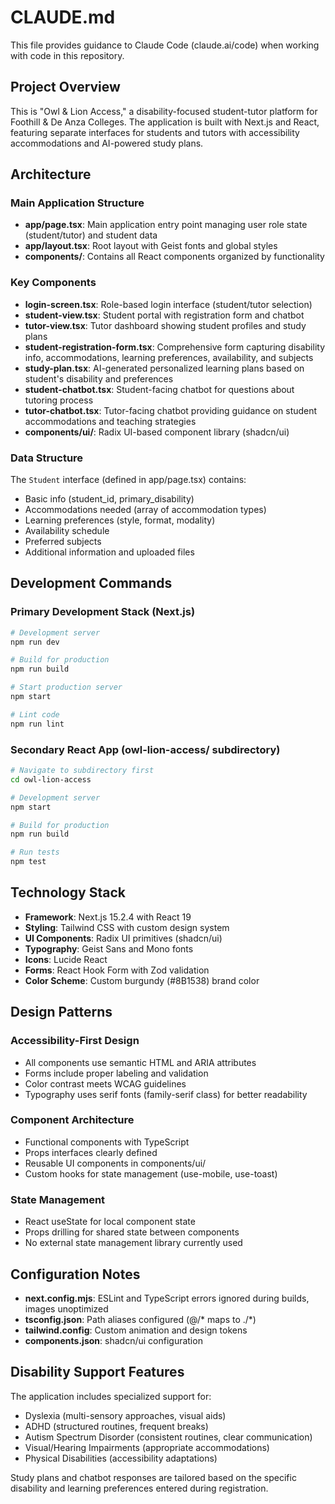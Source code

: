# CLAUDE.md

This file provides guidance to Claude Code (claude.ai/code) when working with code in this repository.

## Project Overview

This is "Owl & Lion Access," a disability-focused student-tutor platform for Foothill & De Anza Colleges. The application is built with Next.js and React, featuring separate interfaces for students and tutors with accessibility accommodations and AI-powered study plans.

## Architecture

### Main Application Structure
- **app/page.tsx**: Main application entry point managing user role state (student/tutor) and student data
- **app/layout.tsx**: Root layout with Geist fonts and global styles
- **components/**: Contains all React components organized by functionality

### Key Components
- **login-screen.tsx**: Role-based login interface (student/tutor selection)
- **student-view.tsx**: Student portal with registration form and chatbot
- **tutor-view.tsx**: Tutor dashboard showing student profiles and study plans
- **student-registration-form.tsx**: Comprehensive form capturing disability info, accommodations, learning preferences, availability, and subjects
- **study-plan.tsx**: AI-generated personalized learning plans based on student's disability and preferences
- **student-chatbot.tsx**: Student-facing chatbot for questions about tutoring process
- **tutor-chatbot.tsx**: Tutor-facing chatbot providing guidance on student accommodations and teaching strategies
- **components/ui/**: Radix UI-based component library (shadcn/ui)

### Data Structure
The `Student` interface (defined in app/page.tsx) contains:
- Basic info (student_id, primary_disability)
- Accommodations needed (array of accommodation types)
- Learning preferences (style, format, modality)
- Availability schedule
- Preferred subjects
- Additional information and uploaded files

## Development Commands

### Primary Development Stack (Next.js)
```bash
# Development server
npm run dev

# Build for production
npm run build

# Start production server  
npm start

# Lint code
npm run lint
```

### Secondary React App (owl-lion-access/ subdirectory)
```bash
# Navigate to subdirectory first
cd owl-lion-access

# Development server
npm start

# Build for production
npm run build

# Run tests
npm test
```

## Technology Stack

- **Framework**: Next.js 15.2.4 with React 19
- **Styling**: Tailwind CSS with custom design system
- **UI Components**: Radix UI primitives (shadcn/ui)
- **Typography**: Geist Sans and Mono fonts
- **Icons**: Lucide React
- **Forms**: React Hook Form with Zod validation
- **Color Scheme**: Custom burgundy (#8B1538) brand color

## Design Patterns

### Accessibility-First Design
- All components use semantic HTML and ARIA attributes
- Forms include proper labeling and validation
- Color contrast meets WCAG guidelines
- Typography uses serif fonts (family-serif class) for better readability

### Component Architecture
- Functional components with TypeScript
- Props interfaces clearly defined
- Reusable UI components in components/ui/
- Custom hooks for state management (use-mobile, use-toast)

### State Management
- React useState for local component state
- Props drilling for shared state between components
- No external state management library currently used

## Configuration Notes

- **next.config.mjs**: ESLint and TypeScript errors ignored during builds, images unoptimized
- **tsconfig.json**: Path aliases configured (@/* maps to ./*)
- **tailwind.config**: Custom animation and design tokens
- **components.json**: shadcn/ui configuration

## Disability Support Features

The application includes specialized support for:
- Dyslexia (multi-sensory approaches, visual aids)
- ADHD (structured routines, frequent breaks)
- Autism Spectrum Disorder (consistent routines, clear communication)
- Visual/Hearing Impairments (appropriate accommodations)
- Physical Disabilities (accessibility adaptations)

Study plans and chatbot responses are tailored based on the specific disability and learning preferences entered during registration.